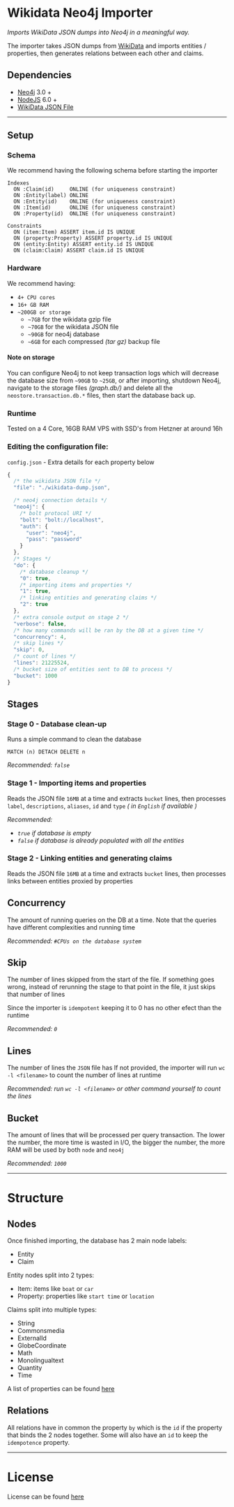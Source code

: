 # Wikidata Neo4j Importer
_Imports WikiData JSON dumps into Neo4j in a meaningful way._

The importer takes JSON dumps from [WikiData](https://dumps.wikimedia.org/wikidatawiki/entities/)
 and imports entities / properties, then generates relations between each other and claims.

## Dependencies
- [Neo4j](http://neo4j.com/) 3.0 +
- [NodeJS](https://nodejs.org) 6.0 +
- [WikiData JSON File](https://dumps.wikimedia.org/wikidatawiki/entities/)

___

## Setup
### Schema
We recommend having the following schema before starting the importer
```
Indexes
  ON :Claim(id)     ONLINE (for uniqueness constraint)
  ON :Entity(label) ONLINE
  ON :Entity(id)    ONLINE (for uniqueness constraint)
  ON :Item(id)      ONLINE (for uniqueness constraint)
  ON :Property(id)  ONLINE (for uniqueness constraint)

Constraints
  ON (item:Item) ASSERT item.id IS UNIQUE
  ON (property:Property) ASSERT property.id IS UNIQUE
  ON (entity:Entity) ASSERT entity.id IS UNIQUE
  ON (claim:Claim) ASSERT claim.id IS UNIQUE
```
### Hardware
We recommend having:
- `4+ CPU cores`
- `16+ GB RAM`
- `~200GB or storage`
    - `~7GB` for the wikidata gzip file
    - `~70GB` for the wikidata JSON file
    - `~90GB` for neo4j database
    - `~6GB` for each compressed _(tar gz)_ backup file

#### Note on storage
You can configure Neo4j to not keep transaction logs which will decrease the database size from
`~90GB` to `~25GB`, or after importing, shutdown Neo4j, navigate to the storage files _(graph.db/)_
 and delete all the `neostore.transaction.db.*` files, then start the database back up.

### Runtime
Tested on a 4 Core, 16GB RAM VPS with SSD's from Hetzner at around 16h

### Editing the configuration file:
`config.json` - Extra details for each property below
```javascript
{
  /* the wikidata JSON file */
  "file": "./wikidata-dump.json",

  /* neo4j connection details */
  "neo4j": {
    /* bolt protocol URI */
    "bolt": "bolt://localhost",
    "auth": {
      "user": "neo4j",
      "pass": "password"
    }
  },
  /* Stages */
  "do": {
    /* database cleanup */
    "0": true,
    /* importing items and properties */
    "1": true,
    /* linking entities and generating claims */
    "2": true
  },
  /* extra console output on stage 2 */
  "verbose": false,
  /* how many commands will be ran by the DB at a given time */
  "concurrency": 4,
  /* skip lines */
  "skip": 0,
  /* count of lines */
  "lines": 21225524,
  /* bucket size of entities sent to DB to process */
  "bucket": 1000
}
```

## Stages
### Stage 0 - Database clean-up
Runs a simple command to clean the database
```cypher
MATCH (n) DETACH DELETE n
```
_Recommended: `false`_

### Stage 1 - Importing items and properties
Reads the JSON file `16MB` at a time and extracts `bucket` lines, then processes `label`,
`descriptions`, `aliases`, `id` and `type` _( in `English` if available )_

_Recommended:_
- _`true` if database is empty_
- _`false` if database is already populated with all the entities_

### Stage 2 - Linking entities and generating claims
Reads the JSON file `16MB` at a time and extracts `bucket` lines, then processes links between
entities proxied by properties

## Concurrency
The amount of running queries on the DB at a time. Note that the queries have different
complexities and running time

_Recommended: `#CPUs on the database system`_

## Skip
The number of lines skipped from the start of the file.
If something goes wrong, instead of rerunning the stage to that point in the file, it just skips
that number of lines

Since the importer is `idempotent` keeping it to 0 has no other efect than the runtime

_Recommended: `0`_

## Lines
The number of lines the `JSON` file has
If not provided, the importer will run `wc -l <filename>` to count the number of lines at runtime

_Recommended: run `wc -l <filename>` or other command yourself to count the lines_

## Bucket
The amount of lines that will be processed per query transaction. The lower the number, the more
time is wasted in I/O, the bigger the number, the more RAM will be used by both `node` and `neo4j`

_Recommended: `1000`_

___

# Structure

## Nodes
Once finished importing, the database has 2 main node labels:
- Entity
- Claim

Entity nodes split into 2 types:
- Item: items like `boat` or `car`
- Property: properties like `start time` or `location`

Claims split into multiple types:
- String
- Commonsmedia
- ExternalId
- GlobeCoordinate
- Math
- Monolingualtext
- Quantity
- Time

A list of properties can be found [here](https://www.wikidata.org/wiki/Special:ListDatatypes)

## Relations
All relations have in common the property `by` which is the `id` if the property that binds the 2
 nodes together. Some will also have an `id` to keep the `idempotence` property.

___

# License
License can be found [here](https://github.com/findie/wikidata-neo4j-importer/blob/master/LICENSE.MD)
